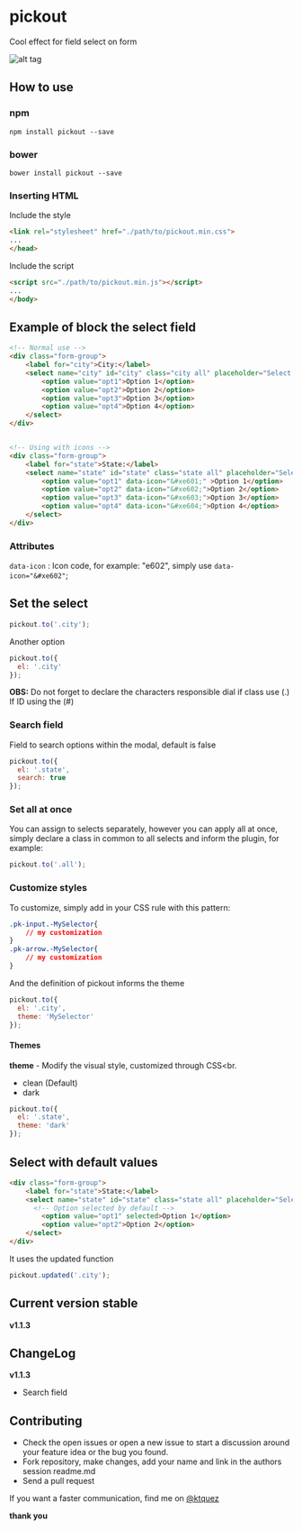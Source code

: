 # pickout
Cool effect for field select on form

![alt tag](https://cloud.githubusercontent.com/assets/8084606/14072318/97c66458-f495-11e5-9900-9e83734334ff.gif)

## How to use 
### npm

```shell
npm install pickout --save
```

### bower

```shell
bower install pickout --save
```

### Inserting HTML
Include the style

```html
<link rel="stylesheet" href="./path/to/pickout.min.css">
...
</head>
```

Include the script

```html
<script src="./path/to/pickout.min.js"></script>
...
</body>
```

## Example of block the select field

```html
<!-- Normal use -->
<div class="form-group">
	<label for="city">City:</label>
	<select name="city" id="city" class="city all" placeholder="Select to option">
		<option value="opt1">Option 1</option>
		<option value="opt2">Option 2</option>
		<option value="opt3">Option 3</option>
		<option value="opt4">Option 4</option>
	</select>		
</div>


<!-- Using with icons -->
<div class="form-group">
	<label for="state">State:</label>
	<select name="state" id="state" class="state all" placeholder="Select to option">
		<option value="opt1" data-icon="&#xe601;" >Option 1</option>
		<option value="opt2" data-icon="&#xe602;">Option 2</option>
		<option value="opt3" data-icon="&#xe603;">Option 3</option>
		<option value="opt4" data-icon="&#xe604;">Option 4</option>
	</select>		
</div>
```

### Attributes
`` data-icon `` : Icon code, for example: "e602", simply use ``data-icon="&#xe602"``;

## Set the select

```js
pickout.to('.city');
```

Another option

```js
pickout.to({
  el: '.city'
});
```

**OBS:** Do not forget to declare the characters responsible dial if class use (.) If ID using the (#)

### Search field 
Field to search options within the modal, default is false
```js
pickout.to({
  el: '.state',
  search: true
});
```

### Set all at once
You can assign to selects separately, however you can apply all at once, simply declare a class in common to all selects and inform the plugin, for example:

```js
pickout.to('.all');
```

### Customize styles
To customize, simply add in your CSS rule with this pattern:<br>

```css
.pk-input.-MySelector{
	// my customization	
}
.pk-arrow.-MySelector{
	// my customization	
}
```

And the definition of pickout informs the theme

```js
pickout.to({
  el: '.city',
  theme: 'MySelector'
});
```

#### Themes
**theme** - Modify the visual style, customized through CSS<br.
- clean (Default) <br>
- dark 

```js
pickout.to({
  el: '.state',
  theme: 'dark'
});
```

## Select with default values

```html
<div class="form-group">
	<label for="state">State:</label>
	<select name="state" id="state" class="state all" placeholder="Select to option">
	  <!-- Option selected by default -->
		<option value="opt1" selected>Option 1</option>
		<option value="opt2">Option 2</option>
	</select>		
</div>
```

It uses the updated function

```js
pickout.updated('.city');
```

## Current version stable
**v1.1.3**

## ChangeLog
**v1.1.3** 
- Search field

## Contributing
- Check the open issues or open a new issue to start a discussion around your feature idea or the bug you found.
- Fork repository, make changes, add your name and link in the authors session readme.md
- Send a pull request

If you want a faster communication, find me on [@ktquez](https://twitter.com/ktquez)

**thank you**
